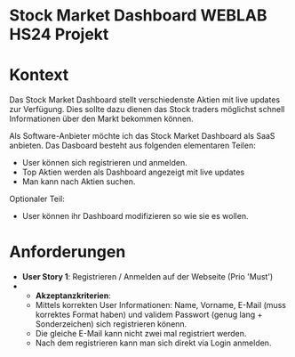 # Stock Market Dashboard WEBLAB HS24 Projekt
# Kontext
Das Stock Market Dashboard stellt verschiedenste Aktien mit live updates zur Verfügung. Dies sollte dazu dienen das Stock traders möglichst schnell Informationen über den Markt bekommen können.

Als Software-Anbieter möchte ich das Stock Market Dashboard als SaaS anbieten. Das Dasboard besteht aus folgenden elementaren Teilen:
- User können sich registrieren und anmelden.
- Top Aktien werden als Dashboard angezeigt mit live updates
- Man kann nach Aktien suchen.

Optionaler Teil:
- User können ihr Dashboard modifizieren so wie sie es wollen.

# Anforderungen
- **User Story 1**: Registrieren / Anmelden auf der Webseite (Prio 'Must')
- - **Akzeptanzkriterien**:
  - Mittels korrekten User Informationen: Name, Vorname, E-Mail (muss korrektes Format haben) und validem Passwort (genug lang + Sonderzeichen) sich registrieren könenn.
  - Die gleiche E-Mail kann nicht zwei mal registriert werden.
  - Nach dem registrieren kann man sich direkt via Login anmelden.

